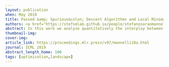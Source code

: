 ```yaml
---
layout: publication
when: May 2019
title: Passed &amp; Spurious&colon; Descent Algorithms and Local Minima in Spiked Matrix-Tensor Models
authors: <a href="https://stefsmlab.github.io/people/stefanosaraomannelli/"><u>Stefano Sarao Mannelli</u></a>, Florent Krzakala, Pierfrancesco Urbani, Lenka Zdeborova
abstract: In this work we analyse quantitatively the interplay between the loss landscape and performance of descent algorithms in a prototypical inference problem, the spiked matrix-tensor model. We study a loss function that is the negative log-likelihood of the model. We analyse the number of local minima at a fixed distance from the signal/spike with the Kac-Rice formula, and locate trivialization of the landscape at large signal-to-noise ratios. We evaluate analytically the performance of a gradient flow algorithm using integro-differential PDEs as developed in physics of disordered systems for the Langevin dynamics. We analyze the performance of an approximate message passing algorithm estimating the maximum likelihood configuration via its state evolution. We conclude by comparing the above results&colon; while we observe a drastic slow down of the gradient flow dynamics even in the region where the landscape is trivial, both the analyzed algorithms are shown to perform well even in the part of the region of parameters where spurious local minima are present. 
thumbnail-img:
cover-img:
article_link: https://proceedings.mlr.press/v97/mannelli19a.html
journal: ICML 2019
abstract_length_home: 100
tags: [optimisation,landscape]
---
```

